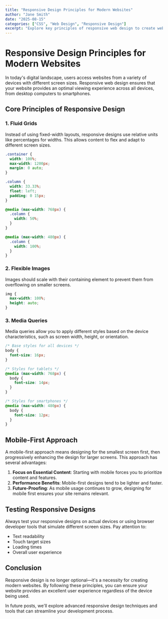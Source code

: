 ```yaml
---
title: "Responsive Design Principles for Modern Websites"
author: "Jane Smith"
date: "2025-08-15"
categories: ["CSS", "Web Design", "Responsive Design"]
excerpt: "Explore key principles of responsive web design to create websites that look great on any device."
---
```


# Responsive Design Principles for Modern Websites

In today's digital landscape, users access websites from a variety of devices with different screen sizes. Responsive web design ensures that your website provides an optimal viewing experience across all devices, from desktop computers to smartphones.

## Core Principles of Responsive Design

### 1. Fluid Grids

Instead of using fixed-width layouts, responsive designs use relative units like percentages for widths. This allows content to flex and adapt to different screen sizes.

```css
.container {
  width: 100%;
  max-width: 1200px;
  margin: 0 auto;
}

.column {
  width: 33.33%;
  float: left;
  padding: 0 15px;
}

@media (max-width: 768px) {
  .column {
    width: 50%;
  }
}

@media (max-width: 480px) {
  .column {
    width: 100%;
  }
}
```

### 2. Flexible Images

Images should scale with their containing element to prevent them from overflowing on smaller screens.

```css
img {
  max-width: 100%;
  height: auto;
}
```

### 3. Media Queries

Media queries allow you to apply different styles based on the device characteristics, such as screen width, height, or orientation.

```css
/* Base styles for all devices */
body {
  font-size: 16px;
}

/* Styles for tablets */
@media (max-width: 768px) {
  body {
    font-size: 14px;
  }
}

/* Styles for smartphones */
@media (max-width: 480px) {
  body {
    font-size: 12px;
  }
}
```

## Mobile-First Approach

A mobile-first approach means designing for the smallest screen first, then progressively enhancing the design for larger screens. This approach has several advantages:

1. **Focus on Essential Content**: Starting with mobile forces you to prioritize content and features.
2. **Performance Benefits**: Mobile-first designs tend to be lighter and faster.
3. **Future-Proofing**: As mobile usage continues to grow, designing for mobile first ensures your site remains relevant.

## Testing Responsive Designs

Always test your responsive designs on actual devices or using browser developer tools that simulate different screen sizes. Pay attention to:

- Text readability
- Touch target sizes
- Loading times
- Overall user experience

## Conclusion

Responsive design is no longer optional—it's a necessity for creating modern websites. By following these principles, you can ensure your website provides an excellent user experience regardless of the device being used.

In future posts, we'll explore advanced responsive design techniques and tools that can streamline your development process.